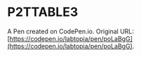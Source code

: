 # P2TTABLE3

A Pen created on CodePen.io. Original URL: [https://codepen.io/labtopia/pen/poLaBgG](https://codepen.io/labtopia/pen/poLaBgG).

